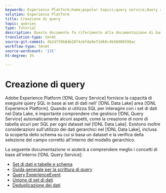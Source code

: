 ```yaml
---
keywords: Experience Platform;home;popular topics;query service;Query service;create queries;
solution: Experience Platform
title: Creazione di query
topic: queries
type: Tutorial
description: Questo documento fa riferimento alla documentazione di base utilizzata per creare e comprendere le query in Adobe Experience Platform.
translation-type: tm+mt
source-git-commit: 4b2df39b84b2874cbfda9ef2d68c4b50d00596ac
workflow-type: tm+mt
source-wordcount: '131'
ht-degree: 3%

---
```



# Creazione di query

Adobe Experience Platform [!DNL Query Service] fornisce la capacità di eseguire query SQL in base ai set di dati nell&#39; [!DNL Data Lake] area [!DNL Experience Platform]. Quando si utilizza SQL per interagire con i set di dati nel Data Lake, è importante comprendere che gestisce [!DNL Query Service] automaticamente alcuni aspetti, come la creazione di nomi di tabella sicuri per SQL per ogni dataset nel [!DNL Data Lake]. Esistono inoltre considerazioni sull&#39;utilizzo dei dati gerarchici nel [!DNL Data Lake], inclusa la scoperta dello schema su cui si basa un dataset e la verifica della selezione del campo corretto all&#39;interno del modello gerarchico.

La seguente documentazione vi aiuterà a comprendere meglio i concetti di base all&#39;interno [!DNL Query Service]:

- [Set di dati e tabelle e schema](./datasets-and-tables.md)
- [Guida generale per la scrittura di query](./writing-queries.md)
- [Query ExperienceEvent](./experience-event-queries.md)
- [Unione di set di dati](./joining-datasets.md)
- [Deduplicazione dei dati](./deduplication.md)
